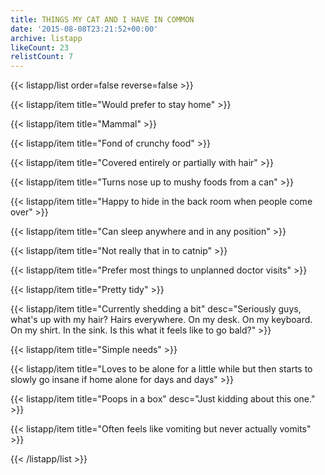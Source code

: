 ```yaml
---
title: THINGS MY CAT AND I HAVE IN COMMON
date: '2015-08-08T23:21:52+00:00'
archive: listapp
likeCount: 23
relistCount: 7
---
```


<!--more-->

{{< listapp/list order=false reverse=false >}}

   {{< listapp/item title="Would prefer to stay home" >}}

   {{< listapp/item title="Mammal" >}}

   {{< listapp/item title="Fond of crunchy food" >}}

   {{< listapp/item title="Covered entirely or partially with hair" >}}

   {{< listapp/item title="Turns nose up to mushy foods from a can" >}}

   {{< listapp/item title="Happy to hide in the back room when people come over" >}}

   {{< listapp/item title="Can sleep anywhere and in any position" >}}

   {{< listapp/item title="Not really that in to catnip" >}}

   {{< listapp/item title="Prefer most things to unplanned doctor visits" >}}

   {{< listapp/item title="Pretty tidy" >}}

   {{< listapp/item title="Currently shedding a bit"
      desc="Seriously guys, what's up with my hair? Hairs everywhere. On my desk. On my keyboard. On my shirt. In the sink. Is this what it feels like to go bald?" >}}

   {{< listapp/item title="Simple needs" >}}

   {{< listapp/item title="Loves to be alone for a little while but then starts to slowly go insane if home alone for days and days" >}}

   {{< listapp/item title="Poops in a box"
      desc="Just kidding about this one." >}}

   {{< listapp/item title="Often feels like vomiting but never actually vomits" >}}

{{< /listapp/list >}}
